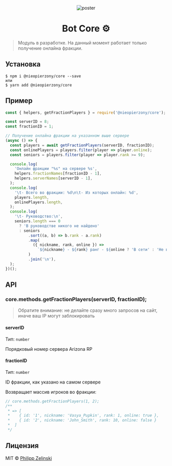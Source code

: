 <p align="center">
  <img alt="poster" src="https://github.com/nieopierzony/core/raw/main/assets/poster.jpg" >
</p>
<h1 align="center">Bot Core ⚙️</h1>

> Модуль в разработке. На данный момент работает только получение онлайна фракции.


## Установка

```
$ npm i @nieopierzony/core --save
или
$ yarn add @nieopierzony/core
```

## Пример

```js
const { helpers, getFractionPlayers } = require('@nieopierzony/core');

const serverID = 8;
const fractionID = 1;

// Получение онлайна фракции на указанном выше сервере
(async () => {
  const players = await getFractionPlayers(serverID, fractionID);
  const onlinePlayers = players.filter(player => player.online);
  const seniors = players.filter(player => player.rank >= 9);

  console.log(
    'Онлайн фракции "%s" на сервере %s',
    helpers.fractionNames[fractionID - 1],
    helpers.serverNames[serverID - 1],
  );
  console.log(
    '\t- Всего во фракции: %d\n\t- Из которых онлайн: %d',
    players.length,
    onlinePlayers.length,
  );
  console.log(
    '\t- Руководство:\n',
    seniors.length === 0
      ? 'В руководстве никого не найдено'
      : seniors
          .sort((a, b) => b.rank - a.rank)
          .map(
            ({ nickname, rank, online }) =>
              `${nickname} - ${rank} ранг - ${online ? 'В сети' : 'Не в игре'}`,
          )
          .join('\n'),
  );
})();
```

## API

### core.methods.getFractionPlayers(serverID, fractionID);

> Обратите внимание: не делайте сразу много запросов на сайт, иначе ваш IP могут заблокировать

#### serverID

Тип: `number`

Порядковый номер сервера Arizona RP

#### fractionID

Тип: `number`

ID фракции, как указано на самом сервере

Возвращает массив игроков во фракции:

```js
// core.methods.getFractionPlayers(1, 2);
/**
 * => [
 *    { id: '1', nickname: 'Vasya_Pupkin', rank: 1, online: true },
 *    { id: '2', nickname: 'John_Smith', rank: 10, online: false }
 *  ]
 */
```

## Лицензия

MIT © [Philipp Zelinski](https://github.com/nieopierzony)